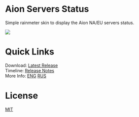 # Aion Servers Status

Simple rainmeter skin to display the Aion NA/EU servers status.

![](http://i.imgur.com/a1gueEj.png)  

# Quick Links

Download: [Latest Release](https://github.com/Sigmanor/Aion-Servers-Status/releases/latest/)  
Timeline: [Release Notes](https://github.com/Sigmanor/Aion-Servers-Status/wiki/Release-Notes)  
More Info: [ENG](https://github.com/Sigmanor/Aion-Servers-Status/wiki/Aion-Servers-Status-%28ENG%29#description) [RUS](https://github.com/Sigmanor/Aion-Servers-Status/wiki/Aion-Servers-Status-%28RUS%29#%D0%9E%D0%BF%D0%B8%D1%81%D0%B0%D0%BD%D0%B8%D0%B5)

# License
[MIT](https://github.com/Sigmanor/Aion-Servers-Status/blob/master/LICENSE)
